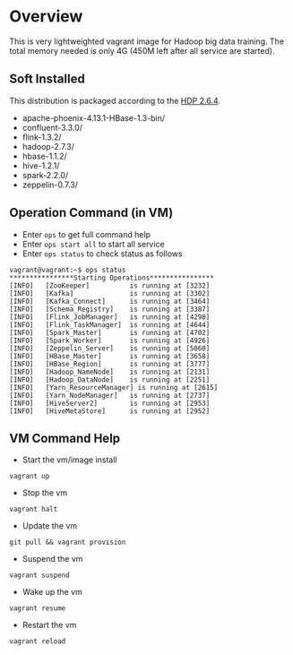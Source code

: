 # Overview
This is very lightweighted vagrant image for Hadoop big data training. The total memory needed is only 4G (450M left after all service are started).

## Soft Installed
This distribution is packaged according to the [HDP 2.6.4](https://docs.hortonworks.com/HDPDocuments/HDP2/HDP-2.6.4/bk_release-notes/content/comp_versions.html).
* apache-phoenix-4.13.1-HBase-1.3-bin/
* confluent-3.3.0/
* flink-1.3.2/
* hadoop-2.7.3/
* hbase-1.1.2/
* hive-1.2.1/
* spark-2.2.0/
* zeppelin-0.7.3/

## Operation Command (in VM)
* Enter ```ops``` to get full command help
* Enter ```ops start all``` to start all service
* Enter ```ops status``` to check status as follows
```
vagrant@vagrant:~$ ops status
****************Starting Operations****************
[INFO]   [ZooKeeper]          is running at [3232]
[INFO]   [Kafka]              is running at [3302]
[INFO]   [Kafka_Connect]      is running at [3464]
[INFO]   [Schema_Registry]    is running at [3387]
[INFO]   [Flink_JobManager]   is running at [4298]
[INFO]   [Flink_TaskManager]  is running at [4644]
[INFO]   [Spark_Master]       is running at [4702]
[INFO]   [Spark_Worker]       is running at [4926]
[INFO]   [Zeppelin_Server]    is running at [5060]
[INFO]   [HBase_Master]       is running at [3658]
[INFO]   [HBase_Region]       is running at [3777]
[INFO]   [Hadoop_NameNode]    is running at [2131]
[INFO]   [Hadoop_DataNode]    is running at [2251]
[INFO]   [Yarn_ResourceManager] is running at [2615]
[INFO]   [Yarn_NodeManager]   is running at [2737]
[INFO]   [HiveServer2]        is running at [2953]
[INFO]   [HiveMetaStore]      is running at [2952]
```
## VM Command Help
* Start the vm/image install
```
vagrant up
```
* Stop the vm
```
vagrant halt
```
* Update the vm
```
git pull && vagrant provision
```
* Suspend the vm
```
vagrant suspend
```
* Wake up the vm
```
vagrant resume
```
* Restart the vm
```
vagrant reload
```
